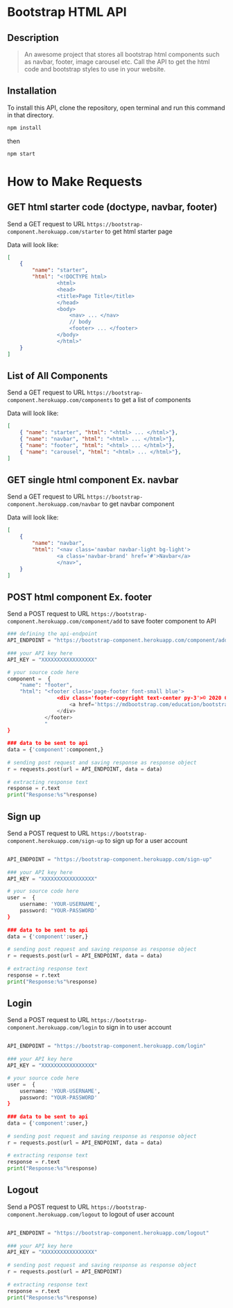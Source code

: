 # Bootstrap HTML API

## Description

> An awesome project that stores all bootstrap html components such as navbar, footer, image carousel etc. Call the API to get the html code and bootstrap styles to use in your website. 

## Installation

To install this API, clone the repository, open terminal and run this command in that directory. 

``` bash
npm install 
```

then 

``` bash
npm start 
```

# How to Make Requests

## GET html starter code (doctype, navbar, footer)

Send a GET request to URL `https://bootstrap-component.herokuapp.com/starter` to get html starter page 

Data will look like: 

```json
[
    {
        "name": "starter",
        "html": "<!DOCTYPE html>
                <html>
                <head>
                <title>Page Title</title>
                </head>
                <body>
                    <nav> ... </nav>
                    // body
                    <footer> ... </footer>
                </body>
                </html>"
    }
]
```

## List of All Components

Send a GET request to URL `https://bootstrap-component.herokuapp.com/components` to get a list of components

Data will look like: 

```json
[
    { "name": "starter", "html": "<html> ... </html>"},
    { "name": "navbar", "html": "<html> ... </html>"},
    { "name": "footer", "html": "<html> ... </html>"},
    { "name": "carousel", "html": "<html> ... </html>"},
]
```

## GET single html component Ex. navbar

Send a GET request to URL `https://bootstrap-component.herokuapp.com/navbar` to get navbar component 

Data will look like: 

```json
[
    {
        "name": "navbar",
        "html": "<nav class='navbar navbar-light bg-light'>
                <a class='navbar-brand' href='#'>Navbar</a>
                </nav>",
    }
]
```

## POST html component Ex. footer

Send a POST request to URL `https://bootstrap-component.herokuapp.com/component/add` to save footer component to API 


``` py
### defining the api-endpoint  
API_ENDPOINT = "https://bootstrap-component.herokuapp.com/component/add"
  
### your API key here 
API_KEY = "XXXXXXXXXXXXXXXXX"

# your source code here 
component =  {
    "name": "footer",
    "html": "<footer class='page-footer font-small blue'>
                <div class='footer-copyright text-center py-3'>© 2020 Copyright:
                    <a href='https://mdbootstrap.com/education/bootstrap/'> MDBootstrap.com</a>
                </div>
            </footer>
            "
}
  
### data to be sent to api 
data = {'component':component,} 
  
# sending post request and saving response as response object 
r = requests.post(url = API_ENDPOINT, data = data) 
  
# extracting response text  
response = r.text 
print("Response:%s"%response) 


```

## Sign up

Send a POST request to URL `https://bootstrap-component.herokuapp.com/sign-up` to sign up for a user account 

``` py

API_ENDPOINT = "https://bootstrap-component.herokuapp.com/sign-up"
  
### your API key here 
API_KEY = "XXXXXXXXXXXXXXXXX"

# your source code here 
user =  {
    username: 'YOUR-USERNAME',
    password: "YOUR-PASSWORD'
}
  
### data to be sent to api 
data = {'component':user,} 
  
# sending post request and saving response as response object 
r = requests.post(url = API_ENDPOINT, data = data) 
  
# extracting response text  
response = r.text 
print("Response:%s"%response) 

```

## Login

Send a POST request to URL `https://bootstrap-component.herokuapp.com/login` to sign in to user account

``` py

API_ENDPOINT = "https://bootstrap-component.herokuapp.com/login"
  
### your API key here 
API_KEY = "XXXXXXXXXXXXXXXXX"

# your source code here 
user =  {
    username: 'YOUR-USERNAME',
    password: "YOUR-PASSWORD'
}
  
### data to be sent to api 
data = {'component':user,} 
  
# sending post request and saving response as response object 
r = requests.post(url = API_ENDPOINT, data = data) 
  
# extracting response text  
response = r.text 
print("Response:%s"%response) 

```

## Logout

Send a POST request to URL `https://bootstrap-component.herokuapp.com/logout` to logout of user account

``` py

API_ENDPOINT = "https://bootstrap-component.herokuapp.com/logout"
  
### your API key here 
API_KEY = "XXXXXXXXXXXXXXXXX"
  
# sending post request and saving response as response object 
r = requests.post(url = API_ENDPOINT) 
  
# extracting response text  
response = r.text 
print("Response:%s"%response) 